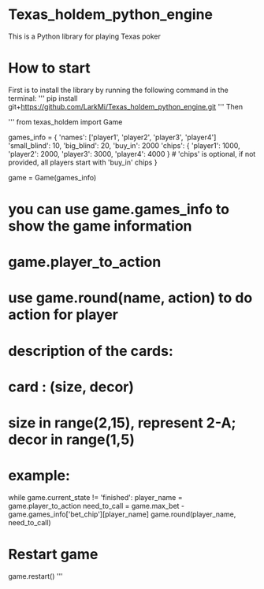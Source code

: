 # Texas_holdem_python_engine
This is a Python library for playing Texas poker

# How to start
First is to install the library by running the following command in the terminal:
'''
pip install git+https://github.com/LarkMi/Texas_holdem_python_engine.git
'''
Then

'''
from texas_holdem import Game

games_info = {
    'names': ['player1', 'player2', 'player3', 'player4']
    'small_blind': 10,
    'big_blind': 20,
    'buy_in': 2000
    'chips': {
        'player1': 1000,
        'player2': 2000,
        'player3': 3000,
        'player4': 4000
    } # 'chips' is optional, if not provided, all players start with 'buy_in' chips
}

game = Game(games_info)
# you can use game.games_info to show the game information
# game.player_to_action 
# use game.round(name, action) to do action for player
# description of the cards:
# card : (size, decor)
# size in range(2,15), represent 2-A; decor in range(1,5)
# example:
while game.current_state != 'finished':
    player_name = game.player_to_action
    need_to_call = game.max_bet - game.games_info['bet_chip'][player_name]
    game.round(player_name, need_to_call)

# Restart game
game.restart()
'''